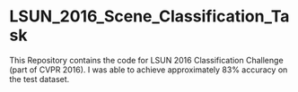 # LSUN_2016_Scene_Classification_Task
This Repository contains the code for LSUN 2016 Classification Challenge (part of CVPR 2016). I was able to achieve approximately 83% accuracy on the test dataset.
